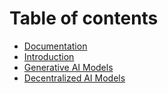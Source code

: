 # Table of contents

* [Documentation](README.md)
* [Introduction](introduction.md)
* [Generative AI Models](generative-ai-models.md)
* [Decentralized AI Models](decentralized-ai-models.md)
